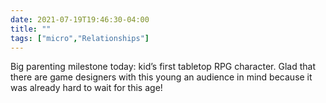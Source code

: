 ```yaml
---
date: 2021-07-19T19:46:30-04:00
title: ""
tags: ["micro","Relationships"]
---
```

Big parenting milestone today: kid’s first tabletop RPG character. Glad that there are game designers with this young an audience in mind because it was already hard to wait for this age!
